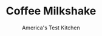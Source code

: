---
layout: ../../layouts/MarkdownPostLayout.astro
title: Coffee Milkshake
author: America's Test Kitchen
pubDate: 2023-03-15
description: "Milkshakes these days tend to be so thick that you need a spoon. We wanted a shake to sip through a straw."
image_url: https://res.cloudinary.com/hksqkdlah/image/upload/ar_1:1,c_fill,dpr_2.0,f_auto,fl_lossy.progressive.strip_profile,g_faces:auto,q_auto:low,w_344/24210_sfs-5-easy-milkshakes-coffee-4
tags: ["Desserts or Baked Goods","Beverages"]
calories: 1483
protein: 13
carbohydrates: 83
fats: 
fiber: 2
ingredients: ["24 ounces (4 cups), vanilla ice cream","1/2 cup, milk","2 teaspoons, instant espresso powder","Pinch, salt"]
serves: 2
time: "20 minutes"
instructions: ["Let ice cream soften on counter for 15 minutes. Combine all ingredients in food processor and process until smooth, about 1 minute, scraping down sides of bowl as needed. Pour into chilled glasses and serve."]
nutrition: ["763 mg Potassium","408 mg Phosphorus","504 mg Calcium","57 mg Magnesium","372 mg Sodium","2 mg Zinc","39 g Fat","10 g Monounsaturated","1 g Polyunsaturated","2 mg Vitamin C","1 µg Vitamin D","155 mg Cholesterol","24 g Saturated","2 g Fiber","20 µg Folate (food)","75 g Sugars","1 µg Vitamin K","266 g Water","83 g Carbs","20 µg Folate equivalent (total)","13 g Protein","1 mg Vitamin E","1 µg Vitamin B12","429 µg Vitamin A","741 kcal Energy","72 g Sugars, added","1483 calories"]
notes: "Our favorite vanilla ice cream is Ben &amp; Jerry’s Vanilla."
---